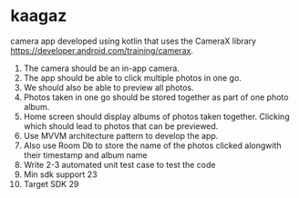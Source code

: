 # kaagaz
camera app developed using kotlin that uses the CameraX library https://developer.android.com/training/camerax.

1. The camera should be an in-app camera.
2. The app should be able to click multiple photos in one go.
3. We should also be able to preview all photos.
4. Photos taken in one go should be stored together as part of one photo album.
5. Home screen should display albums of photos taken together. Clicking which should lead to photos that can be previewed.
6. Use MVVM architecture pattern to develop the app.
7. Also use Room Db to store the name of the photos clicked alongwith their timestamp and album name
8. Write 2-3 automated unit test case to test the code
9. Min sdk support 23
10. Target SDK 29
